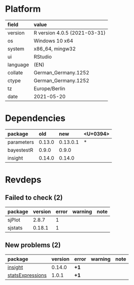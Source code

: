 # Platform

|field    |value                        |
|:--------|:----------------------------|
|version  |R version 4.0.5 (2021-03-31) |
|os       |Windows 10 x64               |
|system   |x86_64, mingw32              |
|ui       |RStudio                      |
|language |(EN)                         |
|collate  |German_Germany.1252          |
|ctype    |German_Germany.1252          |
|tz       |Europe/Berlin                |
|date     |2021-05-20                   |

# Dependencies

|package    |old    |new      |<U+0394>  |
|:----------|:------|:--------|:--|
|parameters |0.13.0 |0.13.0.1 |*  |
|bayestestR |0.9.0  |0.9.0    |   |
|insight    |0.14.0 |0.14.0   |   |

# Revdeps

## Failed to check (2)

|package |version |error |warning |note |
|:-------|:-------|:-----|:-------|:----|
|sjPlot  |2.8.7   |1     |        |     |
|sjstats |0.18.1  |1     |        |     |

## New problems (2)

|package                                          |version |error  |warning |note |
|:------------------------------------------------|:-------|:------|:-------|:----|
|[insight](problems.md#insight)                   |0.14.0  |__+1__ |        |     |
|[statsExpressions](problems.md#statsexpressions) |1.0.1   |__+1__ |        |     |

